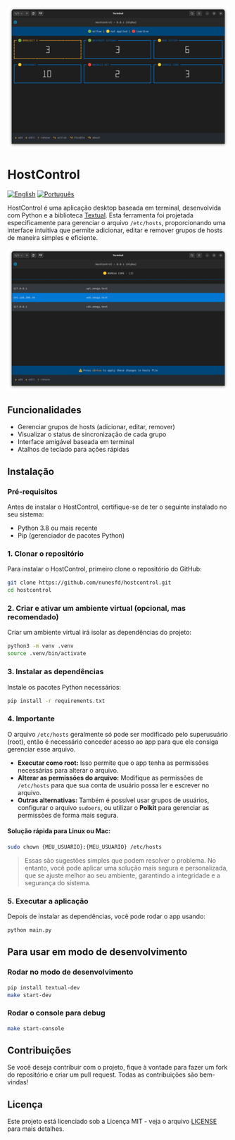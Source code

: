 ![Groups](https://raw.githubusercontent.com/nunesfd/hostcontrol/refs/heads/main/assets/screenshots/list_groups.png)

# HostControl

[![English](https://img.shields.io/badge/lang-en-blue.svg)](./README.md)
[![Português](https://img.shields.io/badge/lang-pt--BR-green.svg)](./README.pt-BR.md)

HostControl é uma aplicação desktop baseada em terminal, desenvolvida com Python e a biblioteca [Textual](https://github.com/Textualize/textual). Esta ferramenta foi projetada especificamente para gerenciar o arquivo `/etc/hosts`, proporcionando uma interface intuitiva que permite adicionar, editar e remover grupos de hosts de maneira simples e eficiente.

![Hosts](https://raw.githubusercontent.com/nunesfd/hostcontrol/refs/heads/main/assets/screenshots/list_hosts.png)

## Funcionalidades

- Gerenciar grupos de hosts (adicionar, editar, remover)
- Visualizar o status de sincronização de cada grupo
- Interface amigável baseada em terminal
- Atalhos de teclado para ações rápidas

## Instalação

### Pré-requisitos

Antes de instalar o HostControl, certifique-se de ter o seguinte instalado no seu sistema:

- Python 3.8 ou mais recente
- Pip (gerenciador de pacotes Python)

### 1. Clonar o repositório

Para instalar o HostControl, primeiro clone o repositório do GitHub:

```bash
git clone https://github.com/nunesfd/hostcontrol.git
cd hostcontrol
```

### 2. Criar e ativar um ambiente virtual (opcional, mas recomendado)

Criar um ambiente virtual irá isolar as dependências do projeto:

```bash
python3 -m venv .venv
source .venv/bin/activate
```

### 3. Instalar as dependências

Instale os pacotes Python necessários:

```bash
pip install -r requirements.txt
```

### 4. Importante

O arquivo `/etc/hosts` geralmente só pode ser modificado pelo superusuário (root), então é necessário conceder acesso ao app para que ele consiga gerenciar esse arquivo.

- **Executar como root:** Isso permite que o app tenha as permissões necessárias para alterar o arquivo.
- **Alterar as permissões do arquivo:** Modifique as permissões de `/etc/hosts` para que sua conta de usuário possa ler e escrever no arquivo.
- **Outras alternativas:** Também é possível usar grupos de usuários, configurar o arquivo `sudoers`, ou utilizar o **Polkit** para gerenciar as permissões de forma mais segura.

#### Solução rápida para Linux ou Mac:
```sh
sudo chown {MEU_USUARIO}:{MEU_USUARIO} /etc/hosts
```
> Essas são sugestões simples que podem resolver o problema. No entanto, você pode aplicar uma solução mais segura e personalizada, que se ajuste melhor ao seu ambiente, garantindo a integridade e a segurança do sistema.

### 5. Executar a aplicação

Depois de instalar as dependências, você pode rodar o app usando:

```bash
python main.py
```

## Para usar em modo de desenvolvimento

### Rodar no modo de desenvolvimento
```bash
pip install textual-dev
make start-dev
```

### Rodar o console para debug
```bash
make start-console
```

## Contribuições

Se você deseja contribuir com o projeto, fique à vontade para fazer um fork do repositório e criar um pull request. Todas as contribuições são bem-vindas!

## Licença

Este projeto está licenciado sob a Licença MIT - veja o arquivo [LICENSE](LICENSE) para mais detalhes.
